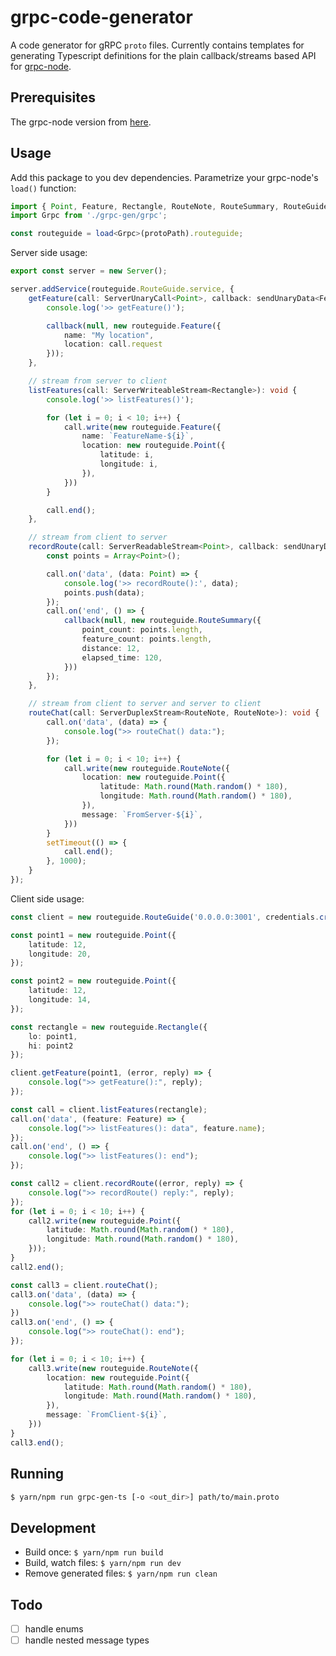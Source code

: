 grpc-code-generator
===

A code generator for gRPC `proto` files. Currently contains templates for generating Typescript definitions for the plain callback/streams based API for [grpc-node](https://github.com/grpc/grpc-node).

Prerequisites
---
The grpc-node version from [here](https://github.com/andrew8er/grpc-node/tree/feature/generic-ts-definitions).

Usage
---
Add this package to you dev dependencies. Parametrize your grpc-node's `load()` function:
```ts
import { Point, Feature, Rectangle, RouteNote, RouteSummary, RouteGuide } from './grpc-gen/routeguide';
import Grpc from './grpc-gen/grpc';

const routeguide = load<Grpc>(protoPath).routeguide;
```

Server side usage:
```ts
export const server = new Server();

server.addService(routeguide.RouteGuide.service, {
	getFeature(call: ServerUnaryCall<Point>, callback: sendUnaryData<Feature>): void {
		console.log('>> getFeature()');

		callback(null, new routeguide.Feature({
			name: "My location",
			location: call.request
		}));
	},

	// stream from server to client
	listFeatures(call: ServerWriteableStream<Rectangle>): void {
		console.log('>> listFeatures()');

		for (let i = 0; i < 10; i++) {
			call.write(new routeguide.Feature({
				name: `FeatureName-${i}`,
				location: new routeguide.Point({
					latitude: i,
					longitude: i,
				}),
			}))
		}

		call.end();
	},

	// stream from client to server
	recordRoute(call: ServerReadableStream<Point>, callback: sendUnaryData<RouteSummary>): void {
		const points = Array<Point>();

		call.on('data', (data: Point) => {
			console.log('>> recordRoute():', data);
			points.push(data);
		});
		call.on('end', () => {
			callback(null, new routeguide.RouteSummary({
				point_count: points.length,
				feature_count: points.length,
				distance: 12,
				elapsed_time: 120,
			}))
		});
	},

	// stream from client to server and server to client
	routeChat(call: ServerDuplexStream<RouteNote, RouteNote>): void {
		call.on('data', (data) => {
			console.log(">> routeChat() data:");
		});

		for (let i = 0; i < 10; i++) {
			call.write(new routeguide.RouteNote({
				location: new routeguide.Point({
					latitude: Math.round(Math.random() * 180),
					longitude: Math.round(Math.random() * 180),
				}),
				message: `FromServer-${i}`,
			}))
		}
		setTimeout(() => {
			call.end();
		}, 1000);
	}
});
```

Client side usage:
```ts
const client = new routeguide.RouteGuide('0.0.0.0:3001', credentials.createInsecure());

const point1 = new routeguide.Point({
	latitude: 12,
	longitude: 20,
});

const point2 = new routeguide.Point({
	latitude: 12,
	longitude: 14,
});

const rectangle = new routeguide.Rectangle({
	lo: point1,
	hi: point2
});

client.getFeature(point1, (error, reply) => {
	console.log(">> getFeature():", reply);
});

const call = client.listFeatures(rectangle);
call.on('data', (feature: Feature) => {
	console.log(">> listFeatures(): data", feature.name);
});
call.on('end', () => {
	console.log(">> listFeatures(): end");
});

const call2 = client.recordRoute((error, reply) => {
	console.log(">> recordRoute() reply:", reply);
});
for (let i = 0; i < 10; i++) {
	call2.write(new routeguide.Point({
		latitude: Math.round(Math.random() * 180),
		longitude: Math.round(Math.random() * 180),
	}));
}
call2.end();

const call3 = client.routeChat();
call3.on('data', (data) => {
	console.log(">> routeChat() data:");
})
call3.on('end', () => {
	console.log(">> routeChat(): end");
});

for (let i = 0; i < 10; i++) {
	call3.write(new routeguide.RouteNote({
		location: new routeguide.Point({
			latitude: Math.round(Math.random() * 180),
			longitude: Math.round(Math.random() * 180),
		}),
		message: `FromClient-${i}`,
	}))
}
call3.end();
```


Running
---
```sh
$ yarn/npm run grpc-gen-ts [-o <out_dir>] path/to/main.proto
```

Development
---
* Build once: `$ yarn/npm run build`
* Build, watch files: `$ yarn/npm run dev`
* Remove generated files: `$ yarn/npm run clean`

Todo
---
* [ ] handle enums
* [ ] handle nested message types
